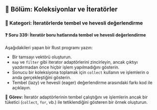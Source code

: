 ## 📘 Bölüm: Koleksiyonlar ve İteratörler
### 🔹 Kategori: İteratörlerde tembel ve hevesli değerlendirme
#### ❓ Soru 339: İteratör boru hatlarında tembel ve hevesli değerlendirme

Aşağıdakileri yapan bir Rust programı yazın:

- Bir tamsayı vektörü oluşturun.
- `map` ve `filter` gibi iterator adaptörlerini zincirleyin, ancak çıktıyı yazdırmadan önce hiçbir işlem yapılmadığını gösterin.
- Sonucu bir koleksiyona toplamak için `collect` kullanın ve işlemlerin o anda gerçekleştiğini gösterin.
- Tembel (lazy) ve hevesli (eager) değerlendirme arasındaki farkı kod ile açıklayın.

🔧 **Görev:** İteratör adaptörlerinin tembel çalıştığını ve işlemlerin ancak bir tüketici (`collect`, `for`, vb.) ile tetiklendiğini gösteren bir örnek oluşturun.
